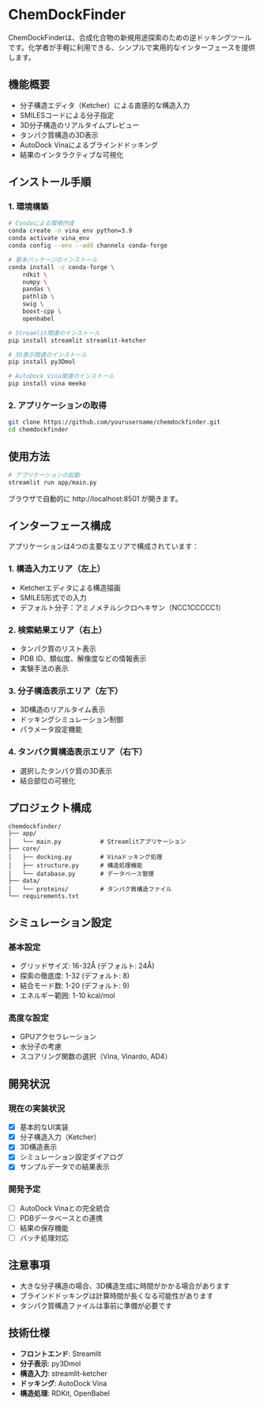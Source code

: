 # ChemDockFinder

ChemDockFinderは、合成化合物の新規用途探索のための逆ドッキングツールです。化学者が手軽に利用できる、シンプルで実用的なインターフェースを提供します。

## 機能概要

- 分子構造エディタ（Ketcher）による直感的な構造入力
- SMILESコードによる分子指定
- 3D分子構造のリアルタイムプレビュー
- タンパク質構造の3D表示
- AutoDock Vinaによるブラインドドッキング
- 結果のインタラクティブな可視化

## インストール手順

### 1. 環境構築

```bash
# Condaによる環境作成
conda create -n vina_env python=3.9
conda activate vina_env
conda config --env --add channels conda-forge

# 基本パッケージのインストール
conda install -c conda-forge \
    rdkit \
    numpy \
    pandas \
    pathlib \
    swig \
    boost-cpp \
    openbabel

# Streamlit関連のインストール
pip install streamlit streamlit-ketcher

# 3D表示関連のインストール
pip install py3Dmol

# AutoDock Vina関連のインストール
pip install vina meeko
```

### 2. アプリケーションの取得

```bash
git clone https://github.com/yourusername/chemdockfinder.git
cd chemdockfinder
```

## 使用方法

```bash
# アプリケーションの起動
streamlit run app/main.py
```

ブラウザで自動的に http://localhost:8501 が開きます。

## インターフェース構成

アプリケーションは4つの主要なエリアで構成されています：

### 1. 構造入力エリア（左上）
- Ketcherエディタによる構造描画
- SMILES形式での入力
- デフォルト分子：アミノメチルシクロヘキサン（NCC1CCCCC1）

### 2. 検索結果エリア（右上）
- タンパク質のリスト表示
- PDB ID、類似度、解像度などの情報表示
- 実験手法の表示

### 3. 分子構造表示エリア（左下）
- 3D構造のリアルタイム表示
- ドッキングシミュレーション制御
- パラメータ設定機能

### 4. タンパク質構造表示エリア（右下）
- 選択したタンパク質の3D表示
- 結合部位の可視化

## プロジェクト構成

```
chemdockfinder/
├── app/
│   └── main.py           # Streamlitアプリケーション
├── core/
│   ├── docking.py        # Vinaドッキング処理
│   ├── structure.py      # 構造処理機能
│   └── database.py       # データベース管理
├── data/
│   └── proteins/         # タンパク質構造ファイル
└── requirements.txt
```

## シミュレーション設定

### 基本設定
- グリッドサイズ: 16-32Å (デフォルト: 24Å)
- 探索の徹底度: 1-32 (デフォルト: 8)
- 結合モード数: 1-20 (デフォルト: 9)
- エネルギー範囲: 1-10 kcal/mol

### 高度な設定
- GPUアクセラレーション
- 水分子の考慮
- スコアリング関数の選択（Vina, Vinardo, AD4）

## 開発状況

### 現在の実装状況
- [x] 基本的なUI実装
- [x] 分子構造入力（Ketcher）
- [x] 3D構造表示
- [x] シミュレーション設定ダイアログ
- [x] サンプルデータでの結果表示

### 開発予定
- [ ] AutoDock Vinaとの完全統合
- [ ] PDBデータベースとの連携
- [ ] 結果の保存機能
- [ ] バッチ処理対応

## 注意事項

- 大きな分子構造の場合、3D構造生成に時間がかかる場合があります
- ブラインドドッキングは計算時間が長くなる可能性があります
- タンパク質構造ファイルは事前に準備が必要です

## 技術仕様

- **フロントエンド**: Streamlit
- **分子表示**: py3Dmol
- **構造入力**: streamlit-ketcher
- **ドッキング**: AutoDock Vina
- **構造処理**: RDKit, OpenBabel

